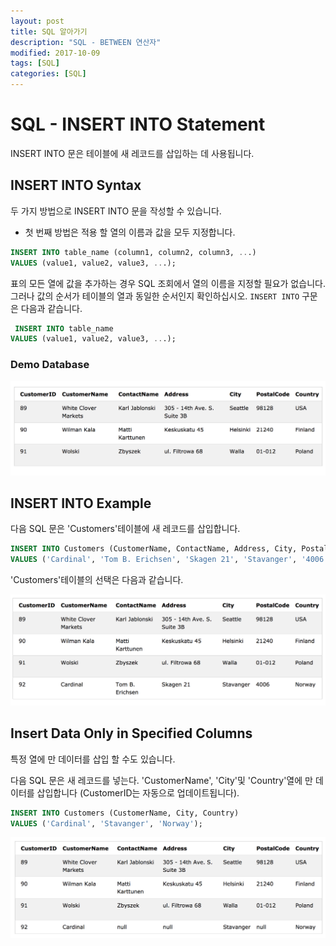 ```yaml
---
layout: post
title: SQL 알아가기
description: "SQL - BETWEEN 연산자"
modified: 2017-10-09
tags: [SQL]
categories: [SQL]
---
```


# SQL - INSERT INTO Statement

INSERT INTO 문은 테이블에 새 레코드를 삽입하는 데 사용됩니다.

## INSERT INTO Syntax


두 가지 방법으로 INSERT INTO 문을 작성할 수 있습니다. 

 - 첫 번째 방법은 적용 할 열의 이름과 값을 모두 지정합니다.
 
```sql
INSERT INTO table_name (column1, column2, column3, ...)
VALUES (value1, value2, value3, ...);
```

 표의 모든 열에 값을 추가하는 경우 SQL 조회에서 열의 이름을 지정할 필요가 없습니다. 
 그러나 값의 순서가 테이블의 열과 동일한 순서인지 확인하십시오. 
`INSERT INTO` 구문은 다음과 같습니다.

```sql
 INSERT INTO table_name
VALUES (value1, value2, value3, ...);
```

### Demo Database

![](../images/sql-images/demo%203.png)


## INSERT INTO Example

다음 SQL 문은 'Customers'테이블에 새 레코드를 삽입합니다.

```sql
INSERT INTO Customers (CustomerName, ContactName, Address, City, PostalCode, Country)
VALUES ('Cardinal', 'Tom B. Erichsen', 'Skagen 21', 'Stavanger', '4006', 'Norway');
```
'Customers'테이블의 선택은 다음과 같습니다.

![](../images/sql-images/insert-into.png)

## Insert Data Only in Specified Columns

특정 열에 만 데이터를 삽입 할 수도 있습니다. 

다음 SQL 문은 새 레코드를 넣는다. 'CustomerName', 'City'및 'Country'열에 만 데이터를 삽입합니다 (CustomerID는 자동으로 업데이트됩니다).

```sql
INSERT INTO Customers (CustomerName, City, Country)
VALUES ('Cardinal', 'Stavanger', 'Norway');
```
![](../images/sql-images/insert-into2.png)
